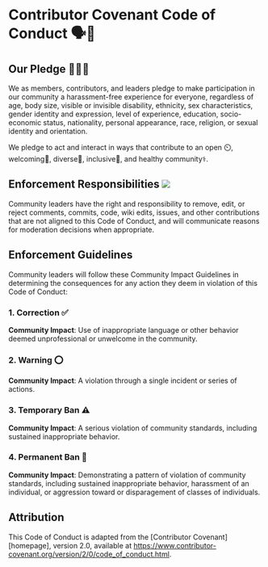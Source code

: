 # Contributor Covenant Code of Conduct 🗣️🔆
 
## Our Pledge 🤲🏼🌟

We as members, contributors, and leaders pledge to make participation in our
community a harassment-free experience for everyone, regardless of age, body
size, visible or invisible disability, ethnicity, sex characteristics, gender
identity and expression, level of experience, education, socio-economic status,
nationality, personal appearance, race, religion, or sexual identity
and orientation.

We pledge to act and interact in ways that contribute to an open ⏲️, welcoming🤝,
diverse🌟, inclusive🌠, and healthy community⚕️.


## Enforcement Responsibilities <img src = "https://www.fastemoji.com/%E2%95%AD(%E0%B0%A0%E0%B0%A0%E7%9B%8A%E0%B0%A0%E0%B0%A0)%E2%95%AE-Meaning-Emoji-Emoticon-Responsibility-Ascii-Art-Generous-Task-Good-Japanese-Kaomoji-Smileys-61947.html">

Community leaders have the right and responsibility to remove, edit, or reject
comments, commits, code, wiki edits, issues, and other contributions that are
not aligned to this Code of Conduct, and will communicate reasons for moderation
decisions when appropriate.


## Enforcement Guidelines 

Community leaders will follow these Community Impact Guidelines in determining
the consequences for any action they deem in violation of this Code of Conduct:

### 1. Correction ✅

**Community Impact**: Use of inappropriate language or other behavior deemed
unprofessional or unwelcome in the community.


### 2. Warning ⭕

**Community Impact**: A violation through a single incident or series
of actions.


### 3. Temporary Ban ⚠️

**Community Impact**: A serious violation of community standards, including
sustained inappropriate behavior.


### 4. Permanent Ban 🚫

**Community Impact**: Demonstrating a pattern of violation of community
standards, including sustained inappropriate behavior,  harassment of an
individual, or aggression toward or disparagement of classes of individuals.


## Attribution

This Code of Conduct is adapted from the [Contributor Covenant][homepage],
version 2.0, available at
https://www.contributor-covenant.org/version/2/0/code_of_conduct.html.

